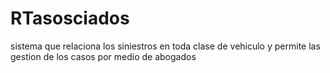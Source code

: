 # RTasosciados
sistema que relaciona los siniestros en toda clase de vehiculo y permite las gestion de los casos por medio de abogados
